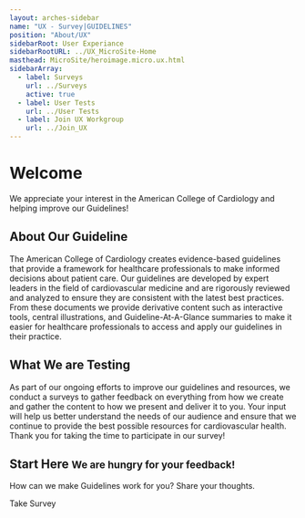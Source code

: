 ```yaml
---
layout: arches-sidebar
name: "UX - Survey|GUIDELINES"
position: "About/UX"
sidebarRoot: User Experiance
sidebarRootURL: ../UX_MicroSite-Home
masthead: MicroSite/heroimage.micro.ux.html
sidebarArray:
  - label: Surveys
    url: ../Surveys
    active: true
  - label: User Tests
    url: ../User Tests
  - label: Join UX Workgroup
    url: ../Join_UX
---
```

<div  class="reading-typography p-x_5:lg p-x_4 p-t_5:lg p-t_4 ">
    <h1>Welcome</h1>
    <p class="">We appreciate your interest in the American College of Cardiology and helping improve our Guidelines! </p>
</div>
<div class="relative isolation_isolate columns_4:md columns_5:lg columns_2 grid" >
  <main
    zone-label="main-content"
    class="reading-typography col-start_start col-end_3:md col-end_4:lg col-end_end p-x_5:lg p-x_4"
  >
  <h2>About Our Guideline</h2>  
  <p>The American College of Cardiology creates evidence-based guidelines that provide a framework for healthcare professionals to make informed decisions about patient care. Our guidelines are developed by expert leaders in the field of cardiovascular medicine and are rigorously reviewed and analyzed to ensure they are consistent with the latest best practices. From these documents we provide derivative content such as interactive tools, central illustrations, and Guideline-At-A-Glance summaries to make it easier for healthcare professionals to access and apply our guidelines in their practice. </p>
  <h2>What We are Testing</h2>
  <p>As part of our ongoing efforts to improve our guidelines and resources, we conduct a surveys to gather feedback on everything from how we create and gather the content to how we present and deliver it to you. Your input will help us better understand the needs of our audience and ensure that we continue to provide the best possible resources for cardiovascular health. Thank you for taking the time to participate in our survey!</p>
  
</main>
<aside id="StartHere"  class="relative col-start_n3:md col-start_start col-end_end font_n1 font_0:lg p-r_4:md p-r_5:lg grid justify_center items_center items_start:md" >
<div data-item="cta-overlay" class="bg_primary-n2 br_round c_white color_inherit shadow_overlap-light p_4 p_5:lg p-y_6 p-y_5:md reading-typography relative z_1 m-t_4 grid items_center">
  <h2 data-item="cta-title" class="m-b_3 lh_1 font_medium font_display">
    <strong class="font-size_up m-b_2 block">Start Here</strong>
    <small class="font-size_down block"> We are hungry for your feedback!</small>
  </h2>
  <div class="p-t_2 p-b_3" data-item="cta-description">
    <p class="font-size_up">
        How can we make Guidelines work for you? Share your thoughts.
    </p>
  </div>
  <div class="grid justify_center">
    <a id="randomUrlButton" class="btn btn-secondary capitalize m-b_n2 shadow_1">Take Survey</a>
  </div>
</div>
</aside>  
</div>
